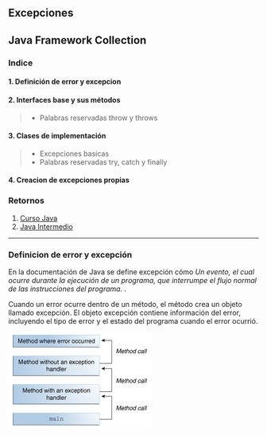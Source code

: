 ## Excepciones

## Java Framework Collection

### Indice

#### 1. Definición de error y excepcion

#### 2. Interfaces base y sus métodos
>*  Palabras reservadas throw y throws

#### 3. Clases de implementación
>* Excepciones basicas
>* Palabras reservadas try, catch y finally

#### 4. Creacion de excepciones propias

### Retornos
1. [Curso Java](https://github.com/patoba/Curso-Java 'Curso Java')
2. [Java Intermedio](https://github.com/patoba/Curso-Java/tree/master/Java%20Intermedio 'Java Intermedio')
- - - -


### Definicion de error y excepción

En la documentación de Java se define excepción cómo *Un evento, el cual ocurre durante la ejecución de un programa, que interrumpe el flujo normal de las instrucciones del programa.* . 

Cuando un error ocurre dentro de un método, el método crea un objeto llamado excepción. El objeto excepción contiene información del error, incluyendo el tipo de error y el estado del programa cuando el error ocurrió.

![](img/img_01.gif)
